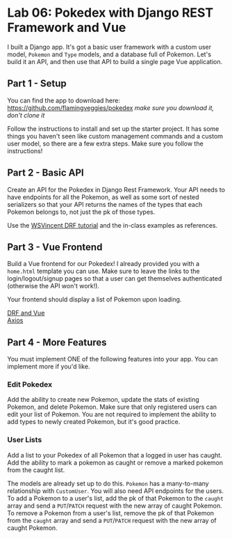 # Lab 06: Pokedex with Django REST Framework and Vue

I built a Django app. It's got a basic user framework with a custom user model, `Pokemon` and `Type` models, and a database full of Pokemon. Let's build it an API, and then use that API to build a single page Vue application.

## Part 1 - Setup

You can find the app to download here: https://github.com/flamingveggies/pokedex *make sure you download it, don't clone it*

Follow the instructions to install and set up the starter project. It has some things you haven't seen like custom management commands and a custom user model, so there are a few extra steps. Make sure you follow the instructions!

## Part 2 - Basic API

Create an API for the Pokedex in Django Rest Framework. Your API needs to have endpoints for all the Pokemon, as well as some sort of nested serializers so that your API returns the names of the types that each Pokemon belongs to, not just the pk of those types.

Use the [WSVincent DRF tutorial](https://learndjango.com/tutorials/django-rest-framework-tutorial-todo-api) and the in-class examples as references.

## Part 3 - Vue Frontend

Build a Vue frontend for our Pokedex! I already provided you with a `home.html` template you can use. Make sure to leave the links to the login/logout/signup pages so that a user can get themselves authenticated (otherwise the API won't work!).

Your frontend should display a list of Pokemon upon loading.

[DRF and Vue](https://github.com/PdxCodeGuild/class_orca/blob/main/3%20Django/docs/DRF%20and%20Vue.md)  
[Axios](https://github.com/axios/axios)

## Part 4 - More Features

You must implement ONE of the following features into your app. You can implement more if you'd like.

### Edit Pokedex

Add the ability to create new Pokemon, update the stats of existing Pokemon, and delete Pokemon. Make sure that only registered users can edit your list of Pokemon. You are not required to implement the ability to add types to newly created Pokemon, but it's good practice.

### User Lists

Add a list to your Pokedex of all Pokemon that a logged in user has caught. Add the ability to mark a pokemon as caught or remove a marked pokemon from the caught list.

The models are already set up to do this. `Pokemon` has a many-to-many relationship with `CustomUser`. You will also need API endpoints for the users. To add a Pokemon to a user's list, add the pk of that Pokemon to the `caught` array and send a `PUT`/`PATCH` request with the new array of caught Pokemon. To remove a Pokemon from a user's list, remove the pk of that Pokemon from the `caught` array and send a `PUT`/`PATCH` request with the new array of caught Pokemon.
